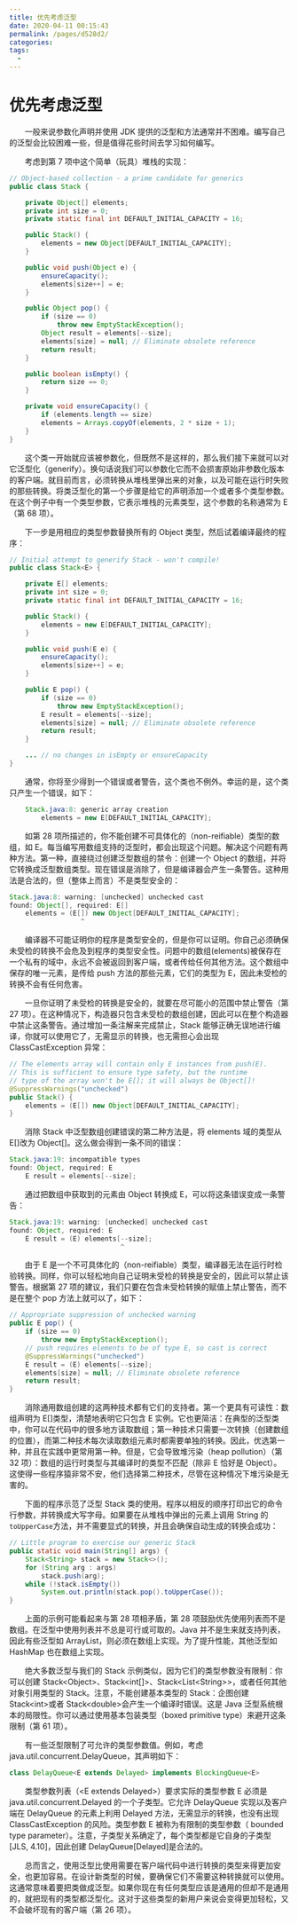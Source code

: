 ```yaml
---
title: 优先考虑泛型
date: 2020-04-11 00:15:43
permalink: /pages/d528d2/
categories:
tags:
  - 
---
```

# 优先考虑泛型

&emsp;&emsp;一般来说参数化声明并使用 JDK 提供的泛型和方法通常并不困难。编写自己的泛型会比较困难一些，但是值得花些时间去学习如何编写。

&emsp;&emsp;考虑到第 7 项中这个简单（玩具）堆栈的实现：

```java
// Object-based collection - a prime candidate for generics
public class Stack {

    private Object[] elements;
    private int size = 0;
    private static final int DEFAULT_INITIAL_CAPACITY = 16;

    public Stack() {
        elements = new Object[DEFAULT_INITIAL_CAPACITY];
    }

    public void push(Object e) {
        ensureCapacity();
        elements[size++] = e;
    }

    public Object pop() {
        if (size == 0)
            throw new EmptyStackException();
        Object result = elements[--size];
        elements[size] = null; // Eliminate obsolete reference
        return result;
    }

    public boolean isEmpty() {
        return size == 0;
    }

    private void ensureCapacity() {
        if (elements.length == size)
        elements = Arrays.copyOf(elements, 2 * size + 1);
    }
}
```

&emsp;&emsp;这个类一开始就应该被参数化，但既然不是这样的，那么我们接下来就可以对它泛型化（generify）。换句话说我们可以参数化它而不会损害原始非参数化版本的客户端。就目前而言，必须转换从堆栈里弹出来的对象，以及可能在运行时失败的那些转换。将类泛型化的第一个步骤是给它的声明添加一个或者多个类型参数。在这个例子中有一个类型参数，它表示堆栈的元素类型，这个参数的名称通常为 E（第 68 项）。

&emsp;&emsp;下一步是用相应的类型参数替换所有的 Object 类型，然后试着编译最终的程序：

```java
// Initial attempt to generify Stack - won't compile!
public class Stack<E> {

    private E[] elements;
    private int size = 0;
    private static final int DEFAULT_INITIAL_CAPACITY = 16;

    public Stack() {
        elements = new E[DEFAULT_INITIAL_CAPACITY];
    }

    public void push(E e) {
        ensureCapacity();
        elements[size++] = e;
    }

    public E pop() {
        if (size == 0)
            throw new EmptyStackException();
        E result = elements[--size];
        elements[size] = null; // Eliminate obsolete reference
        return result;
    }

    ... // no changes in isEmpty or ensureCapacity
}
```

&emsp;&emsp;通常，你将至少得到一个错误或者警告，这个类也不例外。幸运的是，这个类只产生一个错误，如下：

```java
    Stack.java:8: generic array creation
        elements = new E[DEFAULT_INITIAL_CAPACITY];
```

&emsp;&emsp;如第 28 项所描述的，你不能创建不可具体化的（non-reifiable）类型的数组，如 E。每当编写用数组支持的泛型时，都会出现这个问题。解决这个问题有两种方法。第一种，直接绕过创建泛型数组的禁令：创建一个 Object 的数组，并将它转换成泛型数组类型。现在错误是消除了，但是编译器会产生一条警告。这种用法是合法的，但（整体上而言）不是类型安全的：

```java
Stack.java:8: warning: [unchecked] unchecked cast
found: Object[], required: E[]
    elements = (E[]) new Object[DEFAULT_INITIAL_CAPACITY];
                  ^
```

&emsp;&emsp;编译器不可能证明你的程序是类型安全的，但是你可以证明。你自己必须确保未受检的转换不会危及到程序的类型安全性。问题中的数组(elements)被保存在一个私有的域中，永远不会被返回到客户端，或者传给任何其他方法。这个数组中保存的唯一元素，是传给 push 方法的那些元素，它们的类型为 E，因此未受检的转换不会有任何危害。

&emsp;&emsp;一旦你证明了未受检的转换是安全的，就要在尽可能小的范围中禁止警告（第 27 项）。在这种情况下，构造器只包含未受检的数组创建，因此可以在整个构造器中禁止这条警告。通过增加一条注解来完成禁止，Stack 能够正确无误地进行编译，你就可以使用它了，无需显示的转换，也无需担心会出现 ClassCastException 异常：

```java
// The elements array will contain only E instances from push(E).
// This is sufficient to ensure type safety, but the runtime
// type of the array won't be E[]; it will always be Object[]!
@SuppressWarnings("unchecked")
public Stack() {
    elements = (E[]) new Object[DEFAULT_INITIAL_CAPACITY];
}
```

&emsp;&emsp;消除 Stack 中泛型数组创建错误的第二种方法是，将 elements 域的类型从 E[]改为 Object[]。这么做会得到一条不同的错误：

```java
Stack.java:19: incompatible types
found: Object, required: E
    E result = elements[--size];
```

&emsp;&emsp;通过把数组中获取到的元素由 Object 转换成 E，可以将这条错误变成一条警告：

```java
Stack.java:19: warning: [unchecked] unchecked cast
found: Object, required: E
    E result = (E) elements[--size];
                            ^
```

&emsp;&emsp;由于 E 是一个不可具体化的（non-reifiable）类型，编译器无法在运行时检验转换。同样，你可以轻松地向自己证明未受检的转换是安全的，因此可以禁止该警告。根据第 27 项的建议，我们只要在包含未受检转换的赋值上禁止警告，而不是在整个 pop 方法上就可以了，如下：

```java
// Appropriate suppression of unchecked warning
public E pop() {
    if (size == 0)
        throw new EmptyStackException();
    // push requires elements to be of type E, so cast is correct
    @SuppressWarnings("unchecked")
    E result = (E) elements[--size];
    elements[size] = null; // Eliminate obsolete reference
    return result;
}
```

&emsp;&emsp;消除通用数组创建的这两种技术都有它们的支持者。第一个更具有可读性：数组声明为 E[]类型，清楚地表明它只包含 E 实例。它也更简洁：在典型的泛型类中，你可以在代码中的很多地方读取数组；第一种技术只需要一次转换（创建数组的位置），而第二种技术每次读取数组元素时都需要单独的转换。因此，优选第一种，并且在实践中更常用第一种。但是，它会导致堆污染（heap pollution）（第 32 项）：数组的运行时类型与其编译时的类型不匹配（除非 E 恰好是 Object）。这使得一些程序猿非常不安，他们选择第二种技术，尽管在这种情况下堆污染是无害的。

&emsp;&emsp;下面的程序示范了泛型 Stack 类的使用。程序以相反的顺序打印出它的命令行参数，并转换成大写字母。如果要在从堆栈中弹出的元素上调用 String 的`toUpperCase`方法，并不需要显式的转换，并且会确保自动生成的转换会成功：

```java
// Little program to exercise our generic Stack
public static void main(String[] args) {
    Stack<String> stack = new Stack<>();
    for (String arg : args)
        stack.push(arg);
    while (!stack.isEmpty())
        System.out.println(stack.pop().toUpperCase());
}
```

&emsp;&emsp;上面的示例可能看起来与第 28 项相矛盾，第 28 项鼓励优先使用列表而不是数组。在泛型中使用列表并不总是可行或可取的。Java 并不是生来就支持列表，因此有些泛型如 ArrayList，则必须在数组上实现。为了提升性能，其他泛型如 HashMap 也在数组上实现。

&emsp;&emsp;绝大多数泛型与我们的 Stack 示例类似，因为它们的类型参数没有限制：你可以创建 Stack\<Object\>、Stack\<int[]\>、Stack\<List\<String\>\>，或者任何其他对象引用类型的 Stack。注意，不能创建基本类型的 Stack：企图创建 Stack\<int\>或者 Stack\<double\>会产生一个编译时错误。这是 Java 泛型系统根本的局限性。你可以通过使用基本包装类型（boxed primitive type）来避开这条限制（第 61 项）。

&emsp;&emsp;有一些泛型限制了可允许的类型参数值。例如，考虑 java.util.concurrent.DelayQueue，其声明如下：

```java
class DelayQueue<E extends Delayed> implements BlockingQueue<E>
```

&emsp;&emsp;类型参数列表（\<E extends Delayed\>）要求实际的类型参数 E 必须是 java.util.concurrent.Delayed 的一个子类型。它允许 DelayQueue 实现以及客户端在 DelayQueue 的元素上利用 Delayed 方法，无需显示的转换，也没有出现 ClassCastException 的风险。类型参数 E 被称为有限制的类型参数（ bounded type parameter）。注意，子类型关系确定了，每个类型都是它自身的子类型[JLS, 4.10]，因此创建 DelayQueue\[Delayed\]是合法的。

&emsp;&emsp;总而言之，使用泛型比使用需要在客户端代码中进行转换的类型来得更加安全，也更加容易。在设计新类型的时候，要确保它们不需要这种转换就可以使用。这通常意味着要把类做成泛型。如果你现在有任何类型应该是通用的但却不是通用的，就把现有的类型都泛型化。这对于这些类型的新用户来说会变得更加轻松，又不会破坏现有的客户端（第 26 项）。

